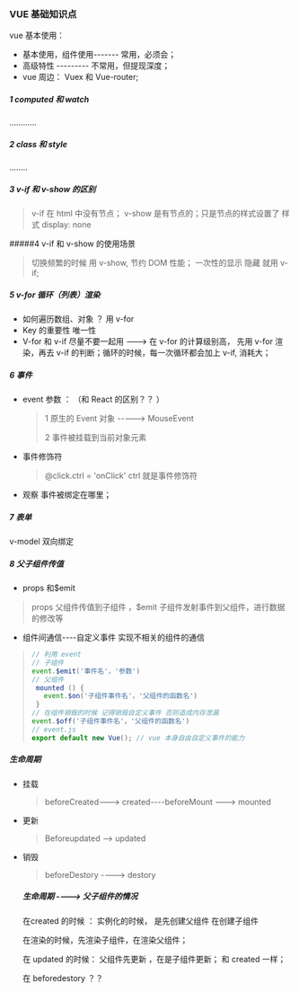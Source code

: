 ### VUE 基础知识点

vue 基本使用： 

* 基本使用，组件使用------- 常用，必须会；
* 高级特性 --------- 不常用，但提现深度；
* vue 周边： Vuex  和 Vue-router;

##### 1 computed  和 watch 

............



##### 2 class 和 style

........

#####  3 v-if 和 v-show 的区别

>  v-if  在 html 中没有节点； v-show 是有节点的；只是节点的样式设置了 样式 display: none

#####4 v-if 和 v-show 的使用场景   

> 切换频繁的时候 用 v-show, 节约 DOM 性能； 一次性的显示 隐藏 就用 v-if;



##### 5 v-for 循环（列表）渲染

* 如何遍历数组、对象 ？ 用 v-for 
* Key 的重要性  唯一性
* V-for  和 v-if 尽量不要一起用 ---> 在 v-for 的计算级别高， 先用 v-for 渲染，再去 v-if 的判断；循环的时候，每一次循环都会加上 v-if, 消耗大；

##### 6 事件

* event 参数 ： （和 React 的区别？？ ） 

  > 1  原生的 Event 对象 -----> MouseEvent
  >
  > 2 事件被挂载到当前对象元素

* 事件修饰符

  > @click.ctrl = 'onClick'   ctrl 就是事件修饰符

* 观察  事件被绑定在哪里；

##### 7 表单

v-model 双向绑定

##### 8 父子组件传值

* props  和$emit

> props 父组件传值到子组件  ，$emit 子组件发射事件到父组件，进行数据的修改等

* 组件间通信----自定义事件  实现不相关的组件的通信

> ```javascript
> // 利用 event 
> // 子组件 
> event.$emit('事件名'，'参数')
> // 父组件
>  mounted () {
>    event.$on('子组件事件名'，'父组件的函数名')
>  }
> // 在组件销毁的时候 记得销毁自定义事件 否则造成内存泄漏
> event.$off('子组件事件名'，'父组件的函数名')
> // event.js
> export default new Vue(); // vue 本身自由自定义事件的能力
> ```
>
> 

##### 生命周期

* 挂载

  > beforeCreated---> created----beforeMount ---> mounted

* 更新

  > Beforeupdated --> updated

* 销毁

  > beforeDestory ----> destory

  

  ##### 生命周期 ----> 父子组件的情况

  在created 的时候 ： 实例化的时候， 是先创建父组件 在创建子组件 

  在渲染的时候，先渲染子组件，在渲染父组件；

  在 updated 的时候： 父组件先更新 ，在是子组件更新； 和 created 一样；

  

  在 beforedestory  ？？  

  

  

  

  

  

  

  

  

  

  





